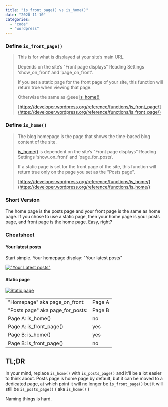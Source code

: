```yaml
---
title: "is_front_page() vs is_home()"
date: "2020-11-10"
categories:
  - "code"
  - "wordpress"
---
```


### Define `is_front_page()`

> This is for what is displayed at your site’s main URL.
>
> Depends on the site’s "Front page displays" Reading Settings ‘show_on_front’ and ‘page_on_front’.
>
> If you set a static page for the front page of your site, this function will return true when viewing that page.
>
> Otherwise the same as @see [is_home()](https://developer.wordpress.org/reference/functions/is_home/)
>
> [https://developer.wordpress.org/reference/functions/is_front_page/](https://developer.wordpress.org/reference/functions/is_front_page/)

### Define `is_home()`

> The blog homepage is the page that shows the time-based blog content of the site.
>
> [is_home()](https://developer.wordpress.org/reference/functions/is_home/) is dependent on the site’s "Front page displays" Reading Settings ‘show_on_front’ and ‘page_for_posts’.
>
> If a static page is set for the front page of the site, this function will return true only on the page you set as the "Posts page".
>
> [https://developer.wordpress.org/reference/functions/is_home/](https://developer.wordpress.org/reference/functions/is_home/)

### Short Version

The home page is the posts page and your front page is the same as home page. If you chose to use a static page, then your home page is your posts page, and front page is the home page. Easy, right?

### Cheatsheet

#### Your latest posts

Start simple. Your homepage display: "Your latest posts"

[!["Your Latest posts"](/images/archive/homepage-latest-page.jpg)](/images/archive/homepage-latest-page.jpg)

#### Static page

[![Static page](/images/archive/homepage-static-page.jpg)](/images/archive/homepage-static-page.jpg)

|                                  |        |
| -------------------------------- | ------ |
| "Homepage" aka page_on_front:    | Page A |
| "Posts page" aka page_for_posts: | Page B |
| Page A: is_home()                | no     |
| Page A: is_front_page()          | yes    |
| Page B: is_home()                | yes    |
| Page B: is_front_page()          | no     |
  
## TL;DR

In your mind, replace `is_home()` with `is_posts_page()` and it'll be a lot easier to think about. Posts page is home page by default, but it can be moved to a dedicated page, at which point it will no longer be `is_front_page()` but it will still be `is_posts_page()` ( aka `is_home()` )

Naming things is hard.
